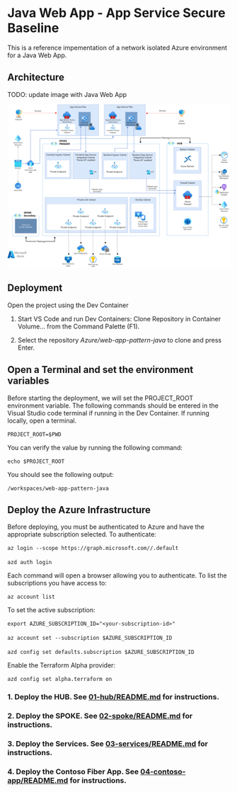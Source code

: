 # Java Web App - App Service Secure Baseline

This is a reference impementation of a network isolated Azure environment for a Java Web App.

## Architecture

TODO: update image with Java Web App

![Architecture](./assets/relecloud-solution-diagram.png)

## Deployment

Open the project using the Dev Container

1. Start VS Code and run Dev Containers: Clone Repository in Container Volume... from the Command Palette (F1).

1. Select the repository *Azure/web-app-pattern-java* to clone and press Enter.

## Open a Terminal and set the environment variables

Before starting the deployment, we will set the PROJECT_ROOT environment variable. The following commands should be entered in the Visual Studio code terminal if running in the Dev Container.  If running locally, open a terminal.

```shell
PROJECT_ROOT=$PWD
```

You can verify the value by running the following command:

```shell
echo $PROJECT_ROOT
```

You should see the following output:

```shell
/workspaces/web-app-pattern-java
```

## Deploy the Azure Infrastructure

Before deploying, you must be authenticated to Azure and have the appropriate subscription selected.  To authenticate:

```shell
az login --scope https://graph.microsoft.com//.default

azd auth login
```

Each command will open a browser allowing you to authenticate.  To list the subscriptions you have access to:

```shell
az account list
```

To set the active subscription:

```shell
export AZURE_SUBSCRIPTION_ID="<your-subscription-id>"

az account set --subscription $AZURE_SUBSCRIPTION_ID

azd config set defaults.subscription $AZURE_SUBSCRIPTION_ID
```

Enable the Terraform Alpha provider:

```shell
azd config set alpha.terraform on
```

### 1. Deploy the HUB.  See [01-hub/README.md](./01-hub/README.md) for instructions.

### 2. Deploy the SPOKE.   See [02-spoke/README.md](./02-spoke/README.md) for instructions.

### 3. Deploy the Services.  See [03-services/README.md](./03-services/README.md) for instructions.

### 4. Deploy the Contoso Fiber App.  See [04-contoso-app/README.md](./04-contoso-app/README.md) for instructions.